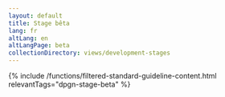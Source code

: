 ```yaml
---
layout: default
title: Stage bêta
lang: fr
altLang: en
altLangPage: beta
collectionDirectory: views/development-stages
---
```


{% include /functions/filtered-standard-guideline-content.html relevantTags="dpgn-stage-beta" %}
